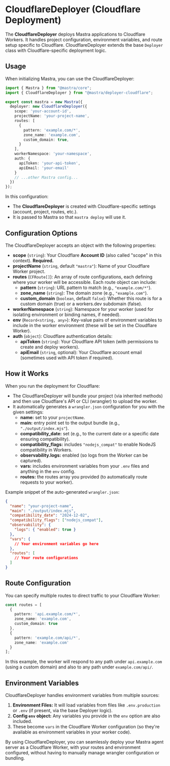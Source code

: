 # CloudflareDeployer (Cloudflare Deployment)

The **CloudflareDeployer** deploys Mastra applications to Cloudflare Workers. It handles project configuration, environment variables, and route setup specific to Cloudflare. CloudflareDeployer extends the base `Deployer` class with Cloudflare-specific deployment logic.

## Usage

When initializing Mastra, you can use the CloudflareDeployer:

```ts
import { Mastra } from "@mastra/core";
import { CloudflareDeployer } from "@mastra/deployer-cloudflare";

export const mastra = new Mastra({
  deployer: new CloudflareDeployer({
    scope: 'your-account-id',
    projectName: 'your-project-name',
    routes: [
      {
        pattern: 'example.com/*',
        zone_name: 'example.com',
        custom_domain: true,
      }
    ],
    workerNamespace: 'your-namespace',
    auth: {
      apiToken: 'your-api-token',
      apiEmail: 'your-email'
    }
    // ...other Mastra config...
  })
});
```

In this configuration:
- The **CloudflareDeployer** is created with Cloudflare-specific settings (account, project, routes, etc.).
- It is passed to Mastra so that `mastra deploy` will use it.

## Configuration Options

The CloudflareDeployer accepts an object with the following properties:

- **scope** (`string`): Your Cloudflare **Account ID** (also called "scope" in this context). **Required.**
- **projectName** (`string`, default `"mastra"`): Name of your Cloudflare Worker project.
- **routes** (`CFRoute[]`): An array of route configurations, each defining where your worker will be accessible. Each route object can include:
  - **pattern** (`string`): URL pattern to match (e.g., `"example.com/*"`).
  - **zone_name** (`string`): The domain zone (e.g., `"example.com"`).
  - **custom_domain** (`boolean`, default `false`): Whether this route is for a custom domain (true) or a workers.dev subdomain (false).
- **workerNamespace** (`string`): Namespace for your worker (used for isolating environment or binding names, if needed).
- **env** (`Record<string, any>`): Key-value pairs of environment variables to include in the worker environment (these will be set in the Cloudflare Worker).
- **auth** (`object`): Cloudflare authentication details:
  - **apiToken** (`string`): Your Cloudflare API token (with permissions to create and deploy workers).
  - **apiEmail** (`string`, optional): Your Cloudflare account email (sometimes used with API token if required).

## How it Works

When you run the deployment for Cloudflare:
- The CloudflareDeployer will bundle your project (via inherited methods) and then use Cloudflare's API or CLI (wrangler) to upload the worker.
- It automatically generates a `wrangler.json` configuration for you with the given settings:
  - **name:** set to your `projectName`.
  - **main:** entry point set to the output bundle (e.g., `"./output/index.mjs"`).
  - **compatibility_date:** set (e.g., to the current date or a specific date ensuring compatibility).
  - **compatibility_flags:** includes `"nodejs_compat"` to enable NodeJS compatibility in Workers.
  - **observability.logs:** enabled (so logs from the Worker can be captured).
  - **vars:** includes environment variables from your `.env` files and anything in the `env` config.
  - **routes:** the routes array you provided (to automatically route requests to your worker).

Example snippet of the auto-generated `wrangler.json`:
```json
{
  "name": "your-project-name",
  "main": "./output/index.mjs",
  "compatibility_date": "2024-12-02",
  "compatibility_flags": ["nodejs_compat"],
  "observability": {
    "logs": { "enabled": true }
  },
  "vars": {
    // Your environment variables go here
  },
  "routes": [
    // Your route configurations
  ]
}
```

## Route Configuration

You can specify multiple routes to direct traffic to your Cloudflare Worker:
```ts
const routes = [
  {
    pattern: 'api.example.com/*',
    zone_name: 'example.com',
    custom_domain: true
  },
  {
    pattern: 'example.com/api/*',
    zone_name: 'example.com'
  }
];
```
In this example, the worker will respond to any path under `api.example.com` (using a custom domain) and also to any path under `example.com/api/`.

## Environment Variables

CloudflareDeployer handles environment variables from multiple sources:
1. **Environment Files:** It will load variables from files like `.env.production` or `.env` (if present, via the base Deployer logic).
2. **Config `env` object:** Any variables you provide in the `env` option are also included.
3. These become `vars` in the Cloudflare Worker configuration (so they're available as environment variables in your worker code).

By using CloudflareDeployer, you can seamlessly deploy your Mastra agent server as a Cloudflare Worker, with your routes and environment configured, without having to manually manage wrangler configuration or bundling.

